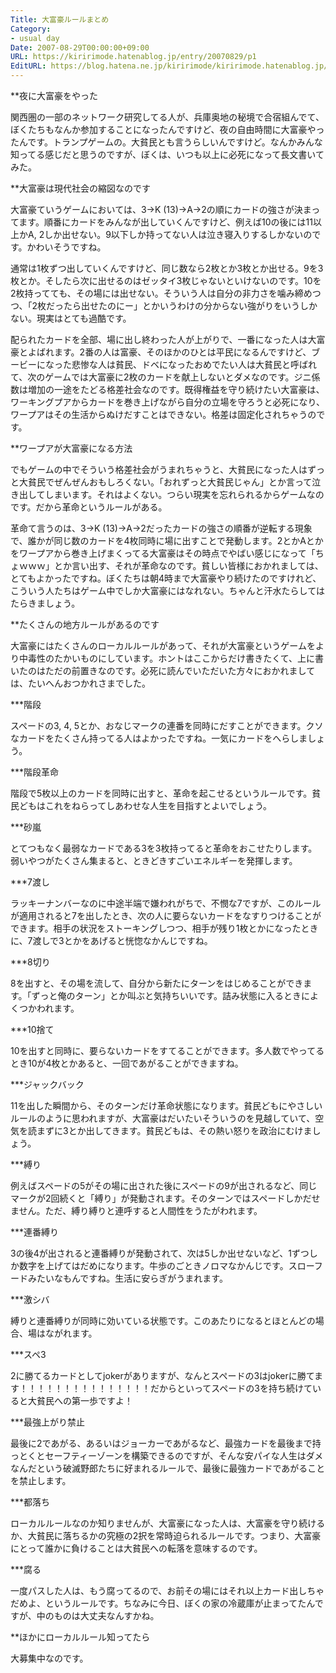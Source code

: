 ```yaml
---
Title: 大富豪ルールまとめ
Category:
- usual day
Date: 2007-08-29T00:00:00+09:00
URL: https://kiririmode.hatenablog.jp/entry/20070829/p1
EditURL: https://blog.hatena.ne.jp/kiririmode/kiririmode.hatenablog.jp/atom/entry/8454420450078216869
---
```



**夜に大富豪をやった

関西圏の一部のネットワーク研究してる人が、兵庫奥地の秘境で合宿組んでて、ぼくたちもなんか参加することになったんですけど、夜の自由時間に大富豪やったんです。トランプゲームの。大貧民とも言うらしいんですけど。なんかみんな知ってる感じだと思うのですが、ぼくは、いつも以上に必死になって長文書いてみた。

**大富豪は現代社会の縮図なのです

大富豪ていうゲームにおいては、3→K (13)→A→2の順にカードの強さが決まってます。順番にカードをみんなが出していくんですけど、例えば10の後には11以上かA, 2しか出せない。9以下しか持ってない人は泣き寝入りするしかないのです。かわいそうですね。


通常は1枚ずつ出していくんですけど、同じ数なら2枚とか3枚とか出せる。9を3枚とか。そしたら次に出せるのはゼッタイ3枚じゃないといけないのです。10を2枚持ってても、その場には出せない。そういう人は自分の非力さを噛み締めつつ、「2枚だったら出せたのにー」とかいうわけの分からない強がりをいうしかない。現実はとても過酷です。


配られたカードを全部、場に出し終わった人が上がりで、一番になった人は大富豪とよばれます。2番の人は富豪、そのほかのひとは平民になるんですけど、ブービーになった悲惨な人は貧民、ドベになったおめでたい人は大貧民と呼ばれて、次のゲームでは大富豪に2枚のカードを献上しないとダメなのです。ジニ係数は増加の一途をたどる格差社会なのです。既得権益を守り続けたい大富豪は、ワーキングプアからカードを巻き上げながら自分の立場を守ろうと必死になり、ワープアはその生活からぬけだすことはできない。格差は固定化されちゃうのです。

**ワープアが大富豪になる方法

でもゲームの中でそういう格差社会がうまれちゃうと、大貧民になった人はずっと大貧民でぜんぜんおもしろくない。「おれずっと大貧民じゃん」とか言って泣き出してしまいます。それはよくない。つらい現実を忘れられるからゲームなのです。だから革命というルールがある。


革命て言うのは、3→K (13)→A→2だったカードの強さの順番が逆転する現象で、誰かが同じ数のカードを4枚同時に場に出すことで発動します。2とかAとかをワープアから巻き上げまくってる大富豪はその時点でやばい感じになって「ちょｗｗｗ」とか言い出す、それが革命なのです。貧しい皆様におかれましては、とてもよかったですね。ぼくたちは朝4時まで大富豪やり続けたのですけれど、こういう人たちはゲーム中でしか大富豪にはなれない。ちゃんと汗水たらしてはたらきましょう。

**たくさんの地方ルールがあるのです

大富豪にはたくさんのローカルルールがあって、それが大富豪というゲームをより中毒性のたかいものにしています。ホントはここからだけ書きたくて、上に書いたのはただの前置きなのです。必死に読んでいただいた方々におかれましては、たいへんおつかれさまでした。

***階段

スペードの3, 4, 5とか、おなじマークの連番を同時にだすことができます。クソなカードをたくさん持ってる人はよかったですね。一気にカードをへらしましょう。

***階段革命

階段で5枚以上のカードを同時に出すと、革命を起こせるというルールです。貧民どもはこれをねらってしあわせな人生を目指すとよいでしょう。

***砂嵐

とてつもなく最弱なカードである3を3枚持ってると革命をおこせたりします。弱いやつがたくさん集まると、ときどきすごいエネルギーを発揮します。

***7渡し

ラッキーナンバーなのに中途半端で嫌われがちで、不憫な7ですが、このルールが適用されると7を出したとき、次の人に要らないカードをなすりつけることができます。相手の状況をストーキングしつつ、相手が残り1枚とかになったときに、7渡しで3とかをあげると恍惚なかんじですね。

***8切り

8を出すと、その場を流して、自分から新たにターンをはじめることができます。「ずっと俺のターン」とか叫ぶと気持ちいいです。詰み状態に入るときによくつかわれます。

***10捨て

10を出すと同時に、要らないカードをすてることができます。多人数でやってるとき10が4枚とかあると、一回であがることができますね。

***ジャックバック

11を出した瞬間から、そのターンだけ革命状態になります。貧民どもにやさしいルールのように思われますが、大富豪はだいたいそういうのを見越していて、空気を読まずに3とか出してきます。貧民どもは、その熱い怒りを政治にむけましょう。

***縛り

例えばスペードの5がその場に出された後にスペードの9が出されるなど、同じマークが2回続くと「縛り」が発動されます。そのターンではスペードしかだせません。ただ、縛り縛りと連呼すると人間性をうたがわれます。

***連番縛り

3の後4が出されると連番縛りが発動されて、次は5しか出せないなど、1ずつしか数字を上げてはだめになります。牛歩のごときノロマなかんじです。スローフードみたいなもんですね。生活に安らぎがうまれます。

***激シバ

縛りと連番縛りが同時に効いている状態です。このあたりになるとほとんどの場合、場はながれます。

***スペ3

2に勝てるカードとしてjokerがありますが、なんとスペードの3はjokerに勝てます！！！！！！！！！！！！！！！だからといってスペードの3を持ち続けていると大貧民への第一歩ですよ！

***最強上がり禁止

最後に2であがる、あるいはジョーカーであがるなど、最強カードを最後まで持っとくとセーフティーゾーンを構築できるのですが、そんな安パイな人生はダメなんだという破滅野郎たちに好まれるルールで、最後に最強カードであがることを禁止します。

***都落ち

ローカルルールなのか知りませんが、大富豪になった人は、大富豪を守り続けるか、大貧民に落ちるかの究極の2択を常時迫られるルールです。つまり、大富豪にとって誰かに負けることは大貧民への転落を意味するのです。

***腐る

一度パスした人は、もう腐ってるので、お前その場にはそれ以上カード出しちゃだめよ、というルールです。ちなみに今日、ぼくの家の冷蔵庫が止まってたんですが、中のものは大丈夫なんすかね。

**ほかにローカルルール知ってたら

大募集中なのです。
